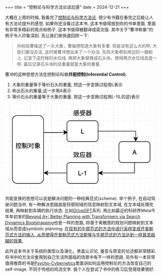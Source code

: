 +++
title = "控制论与科学方法论读后感"
date = 2024-12-21
+++

大概在上周的时候, 我看完了[控制论与科学方法论](https://www.goodreads.com/zh/book/show/37419698). 很少有书籍在看完之后能让人有方法论提升的感觉. 如果你还没看过这本书, 这本书值得放到你的书单里面. 里面有非常多精彩的观点和例子. 这本书值得被翻译成英文版. 其中关于"曹冲称象"的例子令人印象深刻. 先让我们来快速回顾一下: 

> 孙权给曹操送了一头大象，曹操想知道大象有多重. 但是没有这么大的秤, 大臣们都没办法, 这时候曹冲想出来了一个办法. 先将大象牵到岸边的一艘船上. 记录下这时候的水位线. 再把大象替换成石头块，使得两次水位线高度一样. 最后记录石头块的总重量就是大象的重量.

曹冲的这种思想方法在控制论叫做**共轭控制(Inferential Control)**:

1. 大象的重量等于等价石头的重量, 把这一步变换过程用L表示
2. 称出石头的重量,这一步用A表示
3. 等价石头的重量等于大象的重量. 把这一步变换过程用L-1(L的逆)表示

![lal](./static/lal.png)

共轭变换的思想可以说是解决问题的一种经典范式(scheme). 举个例子, 在自动驾驶问题当中, 有一种解决思路就是将感知域的信息映射到文本域, 在文本域处理完结果, 再映射到车辆的执行状态. 比如[DriveGPT](https://leimao.github.io/blog/DriveGPT/)系列. 再比如最近的科研界Meta今年年初发的[Beyond A*: Better Planning with Transformers via Search Dynamics Bootstrapping](https://arxiv.org/abs/2402.14083)也是一样的思路, 将基于离散图的规划问题映射到文本域从而变成symbolic planning. [在现有的牛顿范式的方法中进行采样变成开普勒范式方法的输入, 从而使得开普勒范式方法能够与牛顿范式的方法达到一样甚至超越的效果.](https://evanlyu732.github.io/blog12/#:~:text=%E5%9C%A8%22The%20Dawning,llms%20take%20all.)

此外这本书关于系统的类型以及演化，黑盒认识论, 量变与质变的论述都非常精彩. 将书中的方法论套用到自己生活所面临的场景中有不一样的思路. 另外有一本非常值得推荐的书是[Psycho-Cybernetics](https://www.amazon.com/Psycho-Cybernetics-Updated-Expanded-Maxwell-Maltz/dp/0399176136)里面讲如何运用控制论的方法改变自己的self-image. 不同于传统的鸡汤文学. 我个人在尝试了书中的练习后觉得效果很好. 













